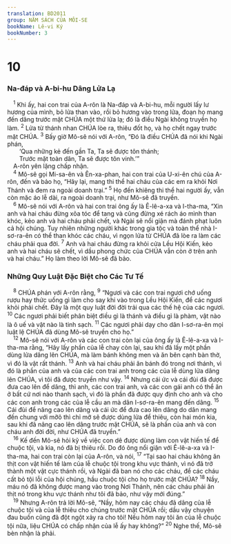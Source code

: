 ```yaml
---
translation: BD2011
group: NĂM SÁCH CỦA MÔI-SE
bookName: Lê-vi Ký 
bookNumber: 3
---
```


<div class="title"><h1>10</h1><h3>Na-đáp và A-bi-hu Dâng Lửa Lạ</h3></div>
<span class="verse le_10_1"> <sup>1</sup> Khi ấy, hai con trai của A-rôn là Na-đáp và A-bi-hu, mỗi người lấy lư hương của mình, bỏ lửa than vào, rồi bỏ hương vào trong lửa, đoạn họ mang đến dâng trước mặt CHÚA một thứ lửa lạ; đó là điều Ngài không truyền họ làm. </span>
<span class="verse le_10_2"><sup>2</sup> Lửa từ thánh nhan CHÚA lòe ra, thiêu đốt họ, và họ chết ngay trước mặt CHÚA. </span>
<span class="verse le_10_3"><sup>3</sup> Bấy giờ Mô-sê nói với A-rôn, “Ðó là điều CHÚA đã nói khi Ngài phán,<br/>  ‘Qua những kẻ đến gần Ta, Ta sẽ được tôn thánh;<br/>  Trước mặt toàn dân, Ta sẽ được tôn vinh.’”<br/> A-rôn yên lặng chấp nhận.<br/></span>
<span class="verse le_10_4"> <sup>4</sup> Mô-sê gọi Mi-sa-ên và Ên-xa-phan, hai con trai của U-xi-ên chú của A-rôn, đến và bảo họ, “Hãy lại, mang thi thể hai cháu của các em ra khỏi Nơi Thánh và đem ra ngoài doanh trại.” </span>
<span class="verse le_10_5"><sup>5</sup> Họ đến khiêng thi thể hai người ấy, vẫn còn mặc áo lễ dài, ra ngoài doanh trại, như Mô-sê đã truyền.<br/></span>
<span class="verse le_10_6"> <sup>6</sup> Mô-sê nói với A-rôn và hai con trai ông ấy là Ê-lê-a-xa và I-tha-ma, “Xin anh và hai cháu đừng xõa tóc để tang và cũng đừng xé rách áo mình than khóc, kẻo anh và hai cháu phải chết, và Ngài sẽ nổi giận mà đánh phạt luôn cả hội chúng. Tuy nhiên những người khác trong gia tộc và toàn thể nhà I-sơ-ra-ên có thể than khóc các cháu, vì ngọn lửa từ CHÚA đã lòe ra làm các cháu phải qua đời. </span>
<span class="verse le_10_7"><sup>7</sup> Anh và hai cháu đừng ra khỏi cửa Lều Hội Kiến, kẻo anh và hai cháu sẽ chết, vì dầu phong chức của CHÚA vẫn còn ở trên anh và hai cháu.” Họ làm theo lời Mô-sê đã bảo.<br/></span>
<div class="title"><h3>Những Quy Luật Ðặc Biệt cho Các Tư Tế</h3></div>
<span class="verse le_10_8"> <sup>8</sup> CHÚA phán với A-rôn rằng, </span>
<span class="verse le_10_9"><sup>9</sup> “Ngươi và các con trai ngươi chớ uống rượu hay thức uống gì làm cho say khi vào trong Lều Hội Kiến, để các ngươi khỏi phải chết. Ðây là một quy luật đời đời trải qua các thế hệ của các ngươi. </span>
<span class="verse le_10_10"><sup>10</sup> Các ngươi phải biết phân biệt điều gì là thánh và điều gì là phàm, vật nào là ô uế và vật nào là tinh sạch. </span>
<span class="verse le_10_11"><sup>11</sup> Các ngươi phải dạy cho dân I-sơ-ra-ên mọi luật lệ CHÚA đã dùng Mô-sê truyền cho họ.”<br/></span>
<span class="verse le_10_12"> <sup>12</sup> Mô-sê nói với A-rôn và các con trai còn lại của ông ấy là Ê-lê-a-xa và I-tha-ma rằng, “Hãy lấy phần của lễ chay còn lại, sau khi đã lấy một phần dùng lửa dâng lên CHÚA, mà làm bánh không men và ăn bên cạnh bàn thờ, vì đó là vật rất thánh. </span>
<span class="verse le_10_13"><sup>13</sup> Anh và hai cháu phải ăn bánh đó trong nơi thánh, vì đó là phần của anh và của các con trai anh trong các của lễ dùng lửa dâng lên CHÚA, vì tôi đã được truyền như vậy. </span>
<span class="verse le_10_14"><sup>14</sup> Nhưng cái ức và cái đùi đã được đưa cao lên để dâng, thì anh, các con trai anh, và các con gái anh có thể ăn ở bất cứ nơi nào thanh sạch, vì đó là phần đã được quy định cho anh và cho các con anh trong các của lễ cầu an mà dân I-sơ-ra-ên mang đến dâng. </span>
<span class="verse le_10_15"><sup>15</sup> Cái đùi để nâng cao lên dâng và cái ức để đưa cao lên dâng do dân mang đến chung với mỡõ thì chỉ mỡ sẽ được dùng lửa để thiêu, còn hai món kia, sau khi đã nâng cao lên dâng trước mặt CHÚA, sẽ là phần của anh và con cháu anh đời đời, như CHÚA đã truyền.”<br/></span>
<span class="verse le_10_16"> <sup>16</sup> Kế đến Mô-sê hỏi kỹ về việc con dê được dùng làm con vật hiến tế để chuộc tội, và kìa, nó đã bị thiêu rồi. Do đó ông nổi giận với Ê-lê-a-xa và I-tha-ma, hai con trai còn lại của A-rôn, và nói, </span>
<span class="verse le_10_17"><sup>17</sup> “Tại sao hai cháu không ăn thịt con vật hiến tế làm của lễ chuộc tội trong khu vực thánh, vì nó đã trở thành một vật cực thánh rồi, và Ngài đã ban nó cho các cháu, để các cháu cất bỏ tội lỗi của hội chúng, hầu chuộc tội cho họ trước mặt CHÚA? </span>
<span class="verse le_10_18"><sup>18</sup> Nầy, máu nó đã không được mang vào trong Nơi Thánh, nên các cháu phải ăn thịt nó trong khu vực thánh như tôi đã bảo, như vậy mới đúng.”<br/></span>
<span class="verse le_10_19"> <sup>19</sup> Nhưng A-rôn trả lời Mô-sê, “Nầy, hôm nay các cháu đã dâng của lễ chuộc tội và của lễ thiêu cho chúng trước mặt CHÚA rồi; dầu vậy chuyện đau buồn cũng đã đột ngột xảy ra cho tôi! Nếu hôm nay tôi ăn của lễ chuộc tội nữa, liệu CHÚA có chấp nhận của lễ ấy hay không?” </span>
<span class="verse le_10_20"><sup>20</sup> Nghe thế, Mô-sê bèn nhận là phải.<br/></span>
